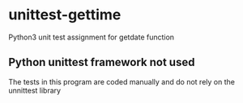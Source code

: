 # unittest-gettime
Python3 unit test assignment for getdate function

## Python unittest framework not used
The tests in this program are coded manually and do not rely on the unnittest library

